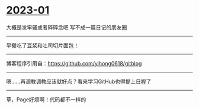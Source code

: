 # [2023-01](https://github.com/noteMay/noteMay.github.io/issues/6)

大概是发牢骚或者碎碎念吧
写不成一篇日记的朋友圈

---

早餐吃了豆浆和吐司切片面包！

---

博客程序引用自：https://github.com/yihong0618/gitblog

---

嗯……再调教调教应该就好点？看来学习GitHub也得提上日程了

---

草，Page好烦啊！代码都不一样的